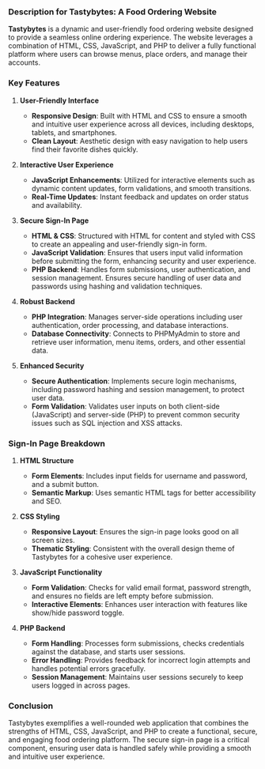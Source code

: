 ### Description for Tastybytes: A Food Ordering Website

**Tastybytes** is a dynamic and user-friendly food ordering website designed to provide a seamless online ordering experience. The website leverages a combination of HTML, CSS, JavaScript, and PHP to deliver a fully functional platform where users can browse menus, place orders, and manage their accounts. 

### Key Features

1. **User-Friendly Interface**
   - **Responsive Design**: Built with HTML and CSS to ensure a smooth and intuitive user experience across all devices, including desktops, tablets, and smartphones.
   - **Clean Layout**: Aesthetic design with easy navigation to help users find their favorite dishes quickly.

2. **Interactive User Experience**
   - **JavaScript Enhancements**: Utilized for interactive elements such as dynamic content updates, form validations, and smooth transitions.
   - **Real-Time Updates**: Instant feedback and updates on order status and availability.

3. **Secure Sign-In Page**
   - **HTML & CSS**: Structured with HTML for content and styled with CSS to create an appealing and user-friendly sign-in form.
   - **JavaScript Validation**: Ensures that users input valid information before submitting the form, enhancing security and user experience.
   - **PHP Backend**: Handles form submissions, user authentication, and session management. Ensures secure handling of user data and passwords using hashing and validation techniques.

4. **Robust Backend**
   - **PHP Integration**: Manages server-side operations including user authentication, order processing, and database interactions.
   - **Database Connectivity**: Connects to PHPMyAdmin to store and retrieve user information, menu items, orders, and other essential data.

5. **Enhanced Security**
   - **Secure Authentication**: Implements secure login mechanisms, including password hashing and session management, to protect user data.
   - **Form Validation**: Validates user inputs on both client-side (JavaScript) and server-side (PHP) to prevent common security issues such as SQL injection and XSS attacks.

### Sign-In Page Breakdown

1. **HTML Structure**
   - **Form Elements**: Includes input fields for username and password, and a submit button.
   - **Semantic Markup**: Uses semantic HTML tags for better accessibility and SEO.

2. **CSS Styling**
   - **Responsive Layout**: Ensures the sign-in page looks good on all screen sizes.
   - **Thematic Styling**: Consistent with the overall design theme of Tastybytes for a cohesive user experience.

3. **JavaScript Functionality**
   - **Form Validation**: Checks for valid email format, password strength, and ensures no fields are left empty before submission.
   - **Interactive Elements**: Enhances user interaction with features like show/hide password toggle.

4. **PHP Backend**
   - **Form Handling**: Processes form submissions, checks credentials against the database, and starts user sessions.
   - **Error Handling**: Provides feedback for incorrect login attempts and handles potential errors gracefully.
   - **Session Management**: Maintains user sessions securely to keep users logged in across pages.

### Conclusion

Tastybytes exemplifies a well-rounded web application that combines the strengths of HTML, CSS, JavaScript, and PHP to create a functional, secure, and engaging food ordering platform. The secure sign-in page is a critical component, ensuring user data is handled safely while providing a smooth and intuitive user experience.
